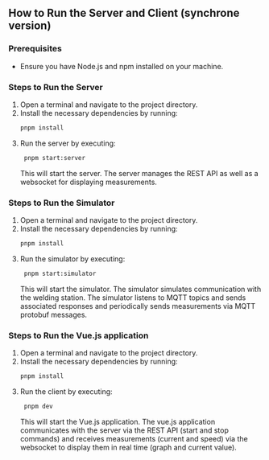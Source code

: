 ## How to Run the Server and Client (synchrone version)

### Prerequisites

- Ensure you have Node.js and npm installed on your machine.

### Steps to Run the Server

1. Open a terminal and navigate to the project directory.
2. Install the necessary dependencies by running:
   ```bash
   pnpm install
   ```
3. Run the server by executing:
   ```bash
    pnpm start:server
   ```
   This will start the server. The server manages the REST API as well as a websocket for displaying measurements.

### Steps to Run the Simulator

1. Open a terminal and navigate to the project directory.
2. Install the necessary dependencies by running:
   ```bash
   pnpm install
   ```
3. Run the simulator by executing:
   ```bash
    pnpm start:simulator
   ```
   This will start the simulator. The simulator simulates communication with the welding station. The simulator listens to MQTT topics and sends associated responses and periodically sends measurements via MQTT protobuf messages.

### Steps to Run the Vue.js application

1. Open a terminal and navigate to the project directory.
2. Install the necessary dependencies by running:
   ```bash
   pnpm install
   ```
3. Run the client by executing:
   ```bash
    pnpm dev
   ```
   This will start the Vue.js application. The vue.js application communicates with the server via the REST API (start and stop commands) and receives measurements (current and speed) via the websocket to display them in real time (graph and current value).

